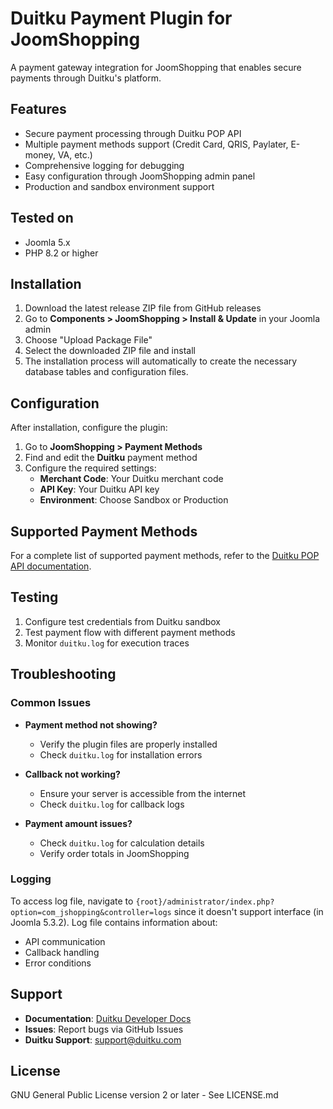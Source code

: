 # Duitku Payment Plugin for JoomShopping

A payment gateway integration for JoomShopping that enables secure payments through Duitku's platform.

## Features

- Secure payment processing through Duitku POP API
- Multiple payment methods support (Credit Card, QRIS, Paylater, E-money, VA, etc.)
- Comprehensive logging for debugging
- Easy configuration through JoomShopping admin panel
- Production and sandbox environment support

## Tested on

- Joomla 5.x
- PHP 8.2 or higher

## Installation

1. Download the latest release ZIP file from GitHub releases
2. Go to **Components > JoomShopping > Install & Update** in your Joomla admin
3. Choose "Upload Package File"
4. Select the downloaded ZIP file and install
5. The installation process will automatically to create the necessary database tables and configuration files.

## Configuration

After installation, configure the plugin:

1. Go to **JoomShopping > Payment Methods**
2. Find and edit the **Duitku** payment method
3. Configure the required settings:
   - **Merchant Code**: Your Duitku merchant code
   - **API Key**: Your Duitku API key
   - **Environment**: Choose Sandbox or Production

## Supported Payment Methods

For a complete list of supported payment methods, refer to the [Duitku POP API documentation](https://docs.duitku.com/pop/id/#payment-method).

## Testing

1. Configure test credentials from Duitku sandbox
2. Test payment flow with different payment methods
3. Monitor `duitku.log` for execution traces

## Troubleshooting

### Common Issues

- **Payment method not showing?**

  - Verify the plugin files are properly installed
  - Check `duitku.log` for installation errors

- **Callback not working?**

  - Ensure your server is accessible from the internet
  - Check `duitku.log` for callback logs

- **Payment amount issues?**

  - Check `duitku.log` for calculation details
  - Verify order totals in JoomShopping

### Logging

To access log file, navigate to `{root}/administrator/index.php?option=com_jshopping&controller=logs` since it doesn't support interface (in Joomla 5.3.2). Log file contains information about:

- API communication
- Callback handling
- Error conditions

## Support

- **Documentation**: [Duitku Developer Docs](https://docs.duitku.com)
- **Issues**: Report bugs via GitHub Issues
- **Duitku Support**: support@duitku.com

## License

GNU General Public License version 2 or later - See LICENSE.md

